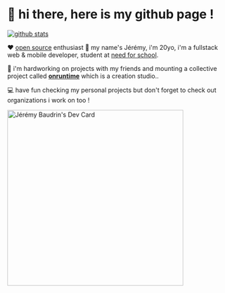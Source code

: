 # 👋 hi there, here is my github page !

[![github stats](https://github-readme-stats.vercel.app/api?username=jerembdn&show_icons=true&title_color=3498db&icon_color=3498db&bg_color=0d1117&text_color=2980b9&hide_border=true&hide=stars&cache_seconds=7200)](https://github.com/jerembdn)

❤️ [open source](https://github.com/jerembdn) enthusiast
👦 my name's Jérémy, i'm 20yo, i'm a fullstack web & mobile developer, student at [need for school](https://needfor.school/).

🧠 i'm hardworking on projects with my friends and mounting a collective project called **[onruntime](https://github.com/onruntime)** which is a creation studio..

💻 have fun checking my personal projects but don't forget to check out organizations i work on too !

<a href="https://app.daily.dev/Jijon" style="">
  <img src="https://api.daily.dev/devcards/0e2d5265f4a34dfd91b3821e4caa77a9.png?r=61x" width="400" alt="Jérémy Baudrin's Dev Card" />
</a>
